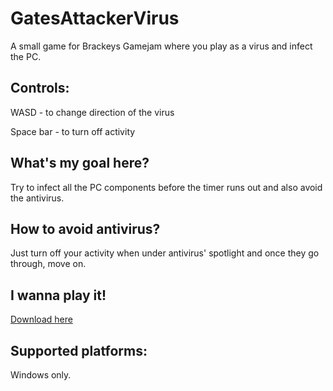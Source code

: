 # GatesAttackerVirus
A small game for Brackeys Gamejam where you play as a virus and infect the PC.

## Controls:
WASD - to change direction of the virus

Space bar - to turn off activity

## What's my goal here?
Try to infect all the PC components before the timer runs out and also avoid the antivirus.

## How to avoid antivirus?
Just turn off your activity when under antivirus' spotlight and once they go through, move on.

## I wanna play it!
[Download here](https://nooranihasnain.itch.io/gav-brackeysjam)

## Supported platforms:
Windows only.

